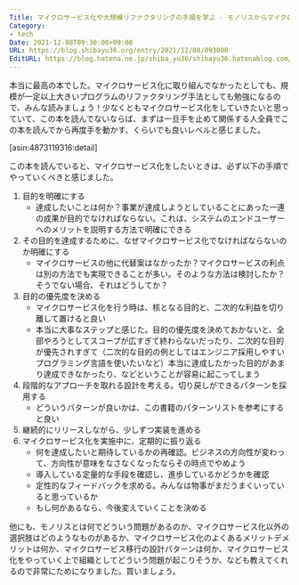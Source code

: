 ```yaml
---
Title: マイクロサービス化や大規模リファクタリングの手順を学ぶ - モノリスからマイクロサービスへを読んだ
Category:
- tech
Date: 2021-12-08T09:30:00+09:00
URL: https://blog.shibayu36.org/entry/2021/12/08/093000
EditURL: https://blog.hatena.ne.jp/shiba_yu36/shibayu36.hatenablog.com/atom/entry/13574176438040487254
---
```


本当に最高の本でした。マイクロサービス化に取り組んでなかったとしても、規模が一定以上大きいプログラムのリファクタリング手法としても勉強になるので、みんな読みましょう！少なくともマイクロサービス化をしていきたいと思っていて、この本を読んでないならば、まずは一旦手を止めて関係する人全員でこの本を読んでから再度手を動かす、くらいでも良いレベルと感じました。

[asin:4873119316:detail]

この本を読んでいると、マイクロサービス化をしたいときは、必ず以下の手順でやっていくべきと感じました。

1. 目的を明確にする
    * 達成したいことは何か？事業が達成しようとしていることにあった一連の成果が目的でなければならない。これは、システムのエンドユーザーへのメリットを説明する方法で明確にできる
2. その目的を達成するために、なぜマイクロサービス化でなければならないのか明確にする
    * マイクロサービスの他に代替案はなかったか？マイクロサービスの利点は別の方法でも実現できることが多い。そのような方法は検討したか？そうでない場合、それはどうしてか？
3. 目的の優先度を決める
    * マイクロサービス化を行う時は、核となる目的と、二次的な利益を切り離して置けると良い
    * 本当に大事なステップと感じた。目的の優先度を決めておかないと、全部やろうとしてスコープが広すぎて終わらないだったり、二次的な目的が優先されすぎて（二次的な目的の例としてはエンジニア採用しやすいプログラミング言語を使いたいなど）本当に達成したかった目的があまり達成できなかったり、などということが容易に起こってしまう
4. 段階的なアプローチを取れる設計を考える。切り戻しができるパターンを採用する
    * どういうパターンが良いかは、この書籍のパターンリストを参考にすると良い
5. 継続的にリリースしながら、少しずつ実装を進める
6. マイクロサービス化を実施中に、定期的に振り返る
    * 何を達成したいと期待しているかの再確認。ビジネスの方向性が変わって、方向性が意味をなさなくなったならその時点でやめよう
    * 導入している定量的な手段を確認し、進歩しているかどうかを確認
    * 定性的なフィードバックを求める。みんなは物事がまだうまくいっていると思っているか
    * もし何かあるなら、今後変えていくことを決める

他にも、モノリスとは何でどういう問題があるのか、マイクロサービス化以外の選択肢はどのようなものがあるか、マイクロサービス化のよくあるメリットデメリットは何か、マイクロサービス移行の設計パターンは何か、マイクロサービス化をやっていく上で組織としてどういう問題が起こりそうか、なども教えてくれるので非常にためになりました。買いましょう。

